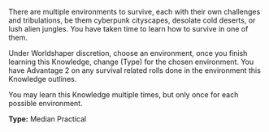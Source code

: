There are multiple environments to survive, each with their own challenges and tribulations, be them cyberpunk cityscapes, desolate cold deserts, or lush alien jungles. You have taken time to learn how to survive in one of them.

Under Worldshaper discretion, choose an environment, once you finish learning this Knowledge, change (Type) for the chosen environment. You have Advantage 2 on any survival related rolls done in the environment this Knowledge outlines.

You may learn this Knowledge multiple times, but only once for each possible environment.

__Type:__ Median Practical